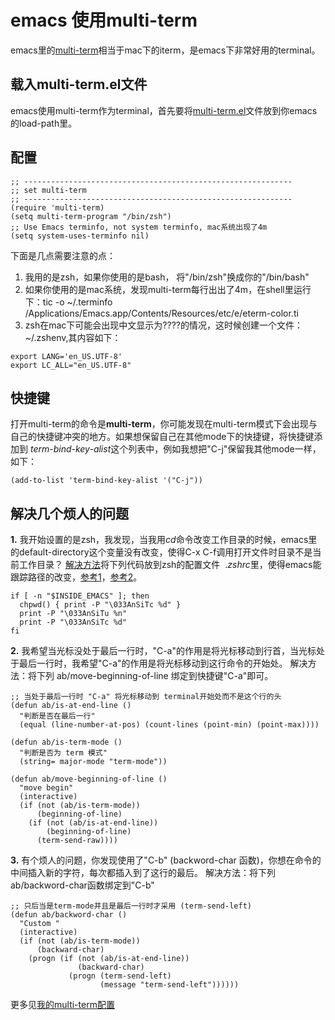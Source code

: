 # emacs 使用multi-term

emacs里的[multi-term](http://www.emacswiki.org/emacs/MultiTerm)相当于mac下的iterm，是emacs下非常好用的terminal。

## 载入multi-term.el文件
emacs使用multi-term作为terminal，首先要将[multi-term.el](http://www.emacswiki.org/emacs/download/multi-term.el)文件放到你emacs的load-path里。

## 配置
```
;; ------------------------------------------------------------
;; set multi-term
;; ------------------------------------------------------------
(require 'multi-term)
(setq multi-term-program "/bin/zsh")
;; Use Emacs terminfo, not system terminfo, mac系统出现了4m
(setq system-uses-terminfo nil)

```
下面是几点需要注意的点：
1. 我用的是zsh，如果你使用的是bash， 将"/bin/zsh"换成你的"/bin/bash"
2. 如果你使用的是mac系统，发现multi-term每行出出了4m，在shell里运行下：tic -o ~/.terminfo /Applications/Emacs.app/Contents/Resources/etc/e/eterm-color.ti
3. zsh在mac下可能会出现中文显示为????的情况，这时候创建一个文件：~/.zshenv,其内容如下：
```
export LANG='en_US.UTF-8'
export LC_ALL="en_US.UTF-8"
```

## 快捷键
打开multi-term的命令是**multi-term**，你可能发现在multi-term模式下会出现与自己的快捷键冲突的地方。如果想保留自己在其他mode下的快捷键，将快捷键添加到 *term-bind-key-alist*这个列表中，例如我想把"C-j"保留我其他mode一样，如下：
```
(add-to-list 'term-bind-key-alist '("C-j"))
```

## 解决几个烦人的问题
**1.** 我开始设置的是zsh，我发现，当我用$cd$命令改变工作目录的时候，emacs里的default-directory这个变量没有改变，使得C-x C-f调用打开文件时目录不是当前工作目录？
[解决方法](http://stackoverflow.com/questions/367442/getting-emacs-ansi-term-and-zsh-to-play-nicely)将下列代码放到zsh的配置文件 $~.zshrc$里，使得emacs能跟踪路径的改变，[参考1](https://snarfed.org/why_i_run_shells_inside_emacs)，[参考2](http://emacs.stackexchange.com/questions/5589/automatically-update-default-directory-when-pwd-changes-in-shell-mode-and-term-m)。
```
if [ -n "$INSIDE_EMACS" ]; then
  chpwd() { print -P "\033AnSiTc %d" }
  print -P "\033AnSiTu %n"
  print -P "\033AnSiTc %d"
fi
```

**2.** 我希望当光标没处于最后一行时，"C-a"的作用是将光标移动到行首，当光标处于最后一行时，我希望"C-a"的作用是将光标移动到这行命令的开始处。
解决方法：将下列 ab/move-beginning-of-line 绑定到快捷键"C-a"即可。
```
;; 当处于最后一行时 "C-a" 将光标移动到 terminal开始处而不是这个行的头
(defun ab/is-at-end-line ()
  "判断是否在最后一行"
  (equal (line-number-at-pos) (count-lines (point-min) (point-max))))

(defun ab/is-term-mode ()
  "判断是否为 term 模式"
  (string= major-mode "term-mode"))

(defun ab/move-beginning-of-line ()
  "move begin"
  (interactive)
  (if (not (ab/is-term-mode))
      (beginning-of-line)
    (if (not (ab/is-at-end-line))
        (beginning-of-line)
      (term-send-raw))))
``` 

**3.** 有个烦人的问题，你发现使用了"C-b" (backword-char 函数)，你想在命令的中间插入新的字符，每次都插入到了这行的最后。
解决方法：将下列ab/backword-char函数绑定到"C-b"
```
;; 只后当是term-mode并且是最后一行时才采用 (term-send-left)
(defun ab/backword-char ()
  "Custom "
  (interactive)
  (if (not (ab/is-term-mode))
	  (backward-char)
	(progn (if (not (ab/is-at-end-line))
               (backward-char)
             (progn (term-send-left)
                    (message "term-send-left"))))))

```

更多见[我的multi-term配置](https://github.com/aborn/emacs.d/blob/master/utils/multi-term-config.el)